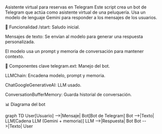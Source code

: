 Asistente virtual para reservas en Telegram
Este script crea un bot de Telegram que actúa como asistente virtual de una peluquería. Usa un modelo de lenguaje Gemini para responder a los mensajes de los usuarios.

🔧 Funcionalidad
/start: Saludo inicial.

Mensajes de texto: Se envían al modelo para generar una respuesta personalizada.

El modelo usa un prompt y memoria de conversación para mantener contexto.

🧠 Componentes clave
telegram.ext: Manejo del bot.

LLMChain: Encadena modelo, prompt y memoria.

ChatGoogleGenerativeAI: LLM usado.

ConversationBufferMemory: Guarda historial de conversación.

📊 Diagrama del bot

graph TD
    User[Usuario] -->|Mensaje| Bot[Bot de Telegram]
    Bot -->|Texto| LLM[Cadena LLM (Gemini + memoria)]
    LLM -->|Respuesta| Bot
    Bot -->|Texto| User